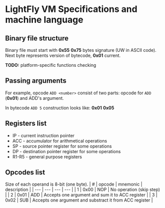# LightFly VM Specifications and machine language
## Binary file structure
Binary file must start with **0x55** **0x75** bytes signature (UW in ASCII code). 
Next byte represents version of bytecode, **0x01** current.

**TODO:** platform-specific functions checking

## Passing arguments
For example, opcode `ADD <number>` consist of two parts: opcode for `ADD` (**0x01**) and ADD's argument.

In bytecode `ADD 5` construction looks like:
**0x01** **0x05**

## Registers list
* IP - current instruction pointer
* ACC - accumulator for arithmetical operations
* SP - source pointer register for some operations
* DP - destination pointer register for some operations
* R1-R5 - general purpose registers

## Opcodes list
Size of each operand is 8-bit (one byte).
| # | opcode | mnemonic | description |
| --- | --- | --- | --- |
| 1 | 0x00 | NOP | No operation (skip step) |
| 2 | 0x01 | ADD | Accepts one argument and sum it to ACC register |
| 3 | 0x02 | SUB | Accepts one argument and substract it from ACC register |